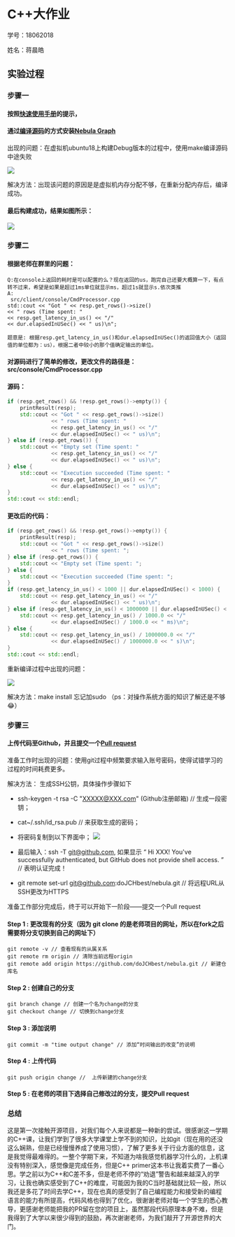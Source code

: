 # C++大作业

学号：18062018

姓名：蒋晨皓

## 实验过程

### 步骤一

#### 按照[快速使用手册](https://github.com/vesoft-inc/nebula/blob/master/docs/manual-CN/1.overview/2.quick-start/1.get-started.md)的提示，
#### 通过[编译源码](https://github.com/vesoft-inc/nebula/blob/master/docs/manual-EN/3.build-develop-and-administration/1.build/1.build-source-code.md)的方式安装[Nebula Graph](https://github.com/vesoft-inc/nebula)

出现的问题：在虚拟机ubuntu18上构建Debug版本的过程中，使用make编译源码中途失败

![](https://user-images.githubusercontent.com/54877997/71333815-8a9af080-2576-11ea-9483-1ea4f70b469d.jpg)

解决方法：出现该问题的原因是是虚拟机内存分配不够，在重新分配内存后，编译成功。

#### 最后构建成功，结果如图所示：

![](https://user-images.githubusercontent.com/54877997/71334158-e6b24480-2577-11ea-9cec-adc6439df5b2.jpg)

### 步骤二

#### 根据老师在群里的问题：
```
Q:在console上返回的耗时是可以配置的么？现在返回的us，跑完自己还要大概算一下，有点转不过来，希望是如果是超过1ms单位就显示ms，超过1s就显示s.依次类推
A:
 src/client/console/CmdProcessor.cpp
std::cout << "Got " << resp.get_rows()->size()
<< " rows (Time spent: "
<< resp.get_latency_in_us() << "/"
<< dur.elapsedInUSec() << " us)\n";

题意是: 根据resp.get_latency_in_us()和dur.elapsedInUSec()的返回值大小（返回值的单位都为：us），根据二者中较小的那个值确定输出的单位。
```
#### 对源码进行了简单的修改，更改文件的路径是：src/console/CmdProcessor.cpp

#### 源码：
```C++
if (resp.get_rows() && !resp.get_rows()->empty()) {
    printResult(resp);
    std::cout << "Got " << resp.get_rows()->size()
              << " rows (Time spent: "
              << resp.get_latency_in_us() << "/"
              << dur.elapsedInUSec() << " us)\n";
} else if (resp.get_rows()) {
    std::cout << "Empty set (Time spent: "
              << resp.get_latency_in_us() << "/"
              << dur.elapsedInUSec() << " us)\n";
} else {
    std::cout << "Execution succeeded (Time spent: "
              << resp.get_latency_in_us() << "/"
              << dur.elapsedInUSec() << " us)\n";
}
std::cout << std::endl;
```

#### 更改后的代码：
```C++
if (resp.get_rows() && !resp.get_rows()->empty()) {
    printResult(resp);
    std::cout << "Got " << resp.get_rows()->size()
              << " rows (Time spent: ";
} else if (resp.get_rows()) {
    std::cout << "Empty set (Time spent: ";
} else {
    std::cout << "Execution succeeded (Time spent: ";
}
if (resp.get_latency_in_us() < 1000 || dur.elapsedInUSec() < 1000) {
    std::cout << resp.get_latency_in_us() << "/"
              << dur.elapsedInUSec() << " us)\n";
} else if (resp.get_latency_in_us() < 1000000 || dur.elapsedInUSec() < 1000000) {
    std::cout << resp.get_latency_in_us() / 1000.0 << "/"
              << dur.elapsedInUSec() / 1000.0 << " ms)\n";
} else {
    std::cout << resp.get_latency_in_us() / 1000000.0 << "/"
              << dur.elapsedInUSec() / 1000000.0 << " s)\n";
}
std::cout << std::endl;
```

重新编译过程中出现的问题：

![](https://user-images.githubusercontent.com/54877997/71347816-1b3cf500-25a6-11ea-93d2-099fc1a80637.jpg)

解决方法：make install 忘记加sudo （ps：对操作系统方面的知识了解还是不够😂）

### 步骤三

#### 上传代码至Github，并且提交一个[Pull request](https://github.com/vesoft-inc/nebula/pull/1492)

准备工作时出现的问题：使用git过程中频繁要求输入账号密码，使得试错学习的过程的时间耗费更多。

解决方法： 生成SSH公钥，具体操作步骤如下

- ssh-keygen -t rsa -C "XXXXX@XXX.com" (Github注册邮箱) // 生成一段密钥；

- cat~/.ssh/id_rsa.pub // 来获取生成的密码；
         
- 将密码复制到以下界面中；
![](https://user-images.githubusercontent.com/54877997/71336739-70b3da80-2583-11ea-9a12-bf9993f7323c.png)

- 最后输入：ssh -T git@github.com, 如果显示 “ Hi XXX! You've successfully authenticated, but GitHub does not provide shell access. ”  // 表明认证完成！

- git remote set-url git@github.com:doJCHbest/nebula.git // 将远程URL从SSH更改为HTTPS

准备工作部分完成后，终于可以开始下一阶段——提交一个Pull request

#### Step 1 : 更改现有的分支（因为 git clone 的是老师项目的网址，所以在fork之后需要将分支切换到自己的网址下） 
```
git remote -v // 查看现有的从属关系
git remote rm origin // 清除当前远程origin
git remote add origin https://github.com/doJCHbest/nebula.git // 新建仓库名
```
#### Step 2 : 创建自己的分支
```
git branch change // 创建一个名为change的分支
git checkout change // 切换到change分支
```
#### Step 3 : 添加说明
```
git commit -m "time output change" // 添加“时间输出的改变”的说明
```
#### Step 4 : 上传代码
```
git push origin change //  上传新建的change分支
```
#### Step 5 : 在老师的项目下选择自己修改过的分支，提交Pull request

### 总结
这是第一次接触开源项目，对我们每个人来说都是一种新的尝试。很感谢这一学期的C++课，让我们学到了很多大学课堂上学不到的知识，比如git（现在用的还没这么娴熟，但是已经慢慢养成了使用习惯），了解了更多关于行业方面的信息，这是我觉得最难得的。一整个学期下来，不知道为啥我感觉机器学习什么的，上机课没有特别深入，感觉像是完成任务，但是C++ primer这本书让我着实费了一番心思。学之前以为C++和C差不多，但是老师不停的“劝退”警告和越来越深入的学习，让我也确实感受到了C++的难度，可能因为我的C当时基础就比较一般，所以我还是多花了时间去学C++，现在也真的感受到了自己编程能力和接受新的编程语言的能力有所提高，代码风格也得到了优化，很谢谢老师对每一个学生的悉心教导，更感谢老师能把我的PR留在您的项目上，虽然那段代码原理本身不难，但是我得到了大学以来很少得到的鼓励，再次谢谢老师，为我们敲开了开源世界的大门。
